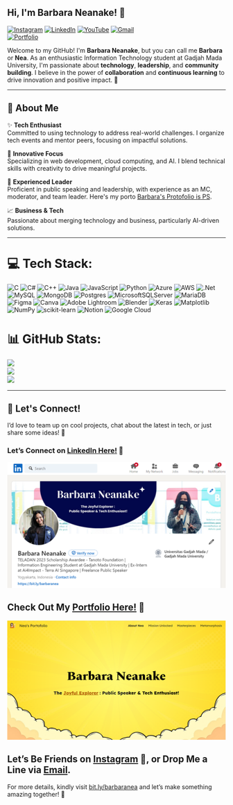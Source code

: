 ## **Hi, I'm Barbara Neanake! 👋**

[![Instagram](https://img.shields.io/badge/Instagram-%23E4405F.svg?logo=Instagram&logoColor=white)](https://instagram.com/neanakee) 
[![LinkedIn](https://img.shields.io/badge/LinkedIn-Connect-blue)](https://id.linkedin.com/in/barbaraneanake) 
[![YouTube](https://img.shields.io/badge/YouTube-%23FF0000.svg?logo=YouTube&logoColor=white)](https://youtube.com/@BarbaraNeanake) 
[![Gmail](https://img.shields.io/badge/Email-barbaraneanakeajiesti@mail.ugm.ac.id-red?logo=gmail&logoColor=white)](mailto:barbaraneanakeajiesti@mail.ugm.ac.id)  
[![Portfolio](https://img.shields.io/badge/Portfolio-Explore-0A66C2?logo=google&logoColor=white)](https://sites.google.com/mail.ugm.ac.id/barbaranea)

Welcome to my GitHub! I'm **Barbara Neanake**, but you can call me **Barbara** or **Nea**. As an enthusiastic Information Technology student at Gadjah Mada University, I'm passionate about **technology**, **leadership**, and **community building**. I believe in the power of **collaboration** and **continuous learning** to drive innovation and positive impact. 🌟

---

## **🎯 About Me**

✨ **Tech Enthusiast**  
Committed to using technology to address real-world challenges. I organize tech events and mentor peers, focusing on impactful solutions.

🚀 **Innovative Focus**  
Specializing in web development, cloud computing, and AI. I blend technical skills with creativity to drive meaningful projects.

🎤 **Experienced Leader**  
Proficient in public speaking and leadership, with experience as an MC, moderator, and team leader. Here's my porto [Barbara's Protofolio is PS](https://drive.google.com/file/d/1nFGS6HUaOcM-6iwDC0kzPF0-X5G4Qn7_/view).

📈 **Business & Tech**  
Passionate about merging technology and business, particularly AI-driven solutions.

---

# 💻 Tech Stack:
![C](https://img.shields.io/badge/c-%2300599C.svg?style=for-the-badge&logo=c&logoColor=white) ![C#](https://img.shields.io/badge/c%23-%23239120.svg?style=for-the-badge&logo=csharp&logoColor=white) ![C++](https://img.shields.io/badge/c++-%2300599C.svg?style=for-the-badge&logo=c%2B%2B&logoColor=white) ![Java](https://img.shields.io/badge/java-%23ED8B00.svg?style=for-the-badge&logo=openjdk&logoColor=white) ![JavaScript](https://img.shields.io/badge/javascript-%23323330.svg?style=for-the-badge&logo=javascript&logoColor=%23F7DF1E) ![Python](https://img.shields.io/badge/python-3670A0?style=for-the-badge&logo=python&logoColor=ffdd54) ![Azure](https://img.shields.io/badge/azure-%230072C6.svg?style=for-the-badge&logo=microsoftazure&logoColor=white) ![AWS](https://img.shields.io/badge/AWS-%23FF9900.svg?style=for-the-badge&logo=amazon-aws&logoColor=white) ![.Net](https://img.shields.io/badge/.NET-5C2D91?style=for-the-badge&logo=.net&logoColor=white) ![MySQL](https://img.shields.io/badge/mysql-4479A1.svg?style=for-the-badge&logo=mysql&logoColor=white) ![MongoDB](https://img.shields.io/badge/MongoDB-%234ea94b.svg?style=for-the-badge&logo=mongodb&logoColor=white) ![Postgres](https://img.shields.io/badge/postgres-%23316192.svg?style=for-the-badge&logo=postgresql&logoColor=white) ![MicrosoftSQLServer](https://img.shields.io/badge/Microsoft%20SQL%20Server-CC2927?style=for-the-badge&logo=microsoft%20sql%20server&logoColor=white) ![MariaDB](https://img.shields.io/badge/MariaDB-003545?style=for-the-badge&logo=mariadb&logoColor=white) ![Figma](https://img.shields.io/badge/figma-%23F24E1E.svg?style=for-the-badge&logo=figma&logoColor=white) ![Canva](https://img.shields.io/badge/Canva-%2300C4CC.svg?style=for-the-badge&logo=Canva&logoColor=white) ![Adobe Lightroom](https://img.shields.io/badge/Adobe%20Lightroom-31A8FF.svg?style=for-the-badge&logo=Adobe%20Lightroom&logoColor=white) ![Blender](https://img.shields.io/badge/blender-%23F5792A.svg?style=for-the-badge&logo=blender&logoColor=white) ![Keras](https://img.shields.io/badge/Keras-%23D00000.svg?style=for-the-badge&logo=Keras&logoColor=white) ![Matplotlib](https://img.shields.io/badge/Matplotlib-%23ffffff.svg?style=for-the-badge&logo=Matplotlib&logoColor=black) ![NumPy](https://img.shields.io/badge/numpy-%23013243.svg?style=for-the-badge&logo=numpy&logoColor=white) ![scikit-learn](https://img.shields.io/badge/scikit--learn-%23F7931E.svg?style=for-the-badge&logo=scikit-learn&logoColor=white) ![Notion](https://img.shields.io/badge/Notion-%23000000.svg?style=for-the-badge&logo=notion&logoColor=white) ![Google Cloud](https://img.shields.io/badge/GoogleCloud-%234285F4.svg?style=for-the-badge&logo=google-cloud&logoColor=white)

# 📊 GitHub Stats:
![](https://github-readme-stats.vercel.app/api?username=BarbaraNeanake&theme=dark&hide_border=false&include_all_commits=false&count_private=false)<br/>
![](https://github-readme-streak-stats.herokuapp.com/?user=BarbaraNeanake&theme=dark&hide_border=false)<br/>
![](https://github-readme-stats.vercel.app/api/top-langs/?username=BarbaraNeanake&theme=dark&hide_border=false&include_all_commits=false&count_private=false&layout=compact)

---

## **🤝 Let's Connect!**

I’d love to team up on cool projects, chat about the latest in tech, or just share some ideas! 💬

### **Let’s Connect on [LinkedIn Here!](https://id.linkedin.com/in/barbaraneanake) 🚀**

<a href="https://www.linkedin.com/in/barbaraneanake" target="_blank">
    <img src="https://github.com/BarbaraNeanake/BarbaraNeanake/blob/main/newLink.png" alt="My LinkedIn Page" width="550"/>
</a>

## **Check Out My [Portfolio Here!](https://sites.google.com/mail.ugm.ac.id/barbaranea) 🎨**

<a href="https://sites.google.com/mail.ugm.ac.id/barbaranea/about-nea" target="_blank">
    <img src="https://github.com/BarbaraNeanake/BarbaraNeanake/blob/main/Porto.png" alt="My Portfolio" width="550"/>
</a>

## Let’s Be Friends on [Instagram](https://www.instagram.com/neanakee) 📸, or Drop Me a Line via [Email](mailto:barbaraneanakeajiesti@mail.ugm.ac.id).
For more details, kindly visit [bit.ly/barbaranea](http://bit.ly/barbaranea) and let’s make something amazing together! 🌟
